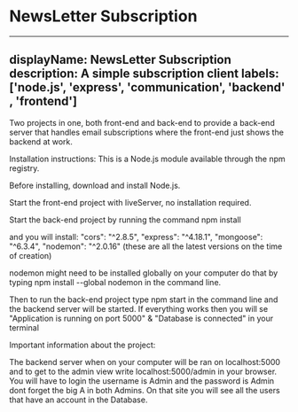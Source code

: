 # NewsLetter Subscription

---
displayName: NewsLetter Subscription
description: A simple subscription client
labels: ['node.js', 'express', 'communication', 'backend' , 'frontend']
---

Two projects in one, both front-end and back-end to provide a back-end server that handles email subscriptions 
where the front-end just shows the backend at work.

Installation instructions:
This is a Node.js module available through the npm registry.

Before installing, download and install Node.js.

Start the front-end project with liveServer, no installation required. 

Start the back-end project by running the command 
npm install

and you will install:
"cors": "^2.8.5",
"express": "^4.18.1",
"mongoose": "^6.3.4",
"nodemon": "^2.0.16"
(these are all the latest versions on the time of creation)

nodemon might need to be installed globally on your computer do that by typing
npm install --global nodemon in the command line. 

Then to run the back-end project type npm start in the command line and the backend server will be started. 
If everything works then you will se 
"Application is running on port 5000" & "Database is connected" 
in your terminal


Important information about the project: 

The backend server when on your computer will be ran on localhost:5000 and to get to the admin view write 
localhost:5000/admin 
in your browser. 
You will have to login the 
username is Admin and the 
password is Admin 
dont forget the big A in both Admins. 
On that site you will see all the users that have an account in the Database.

